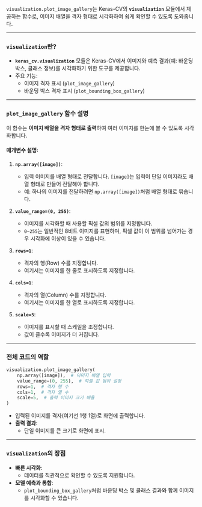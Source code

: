 `visualization.plot_image_gallery`는 Keras-CV의 **`visualization`** 모듈에서 제공하는 함수로, 이미지 배열을 격자 형태로 시각화하여 쉽게 확인할 수 있도록 도와줍니다.

---

### **`visualization`란?**

- **`keras_cv.visualization`** 모듈은 Keras-CV에서 이미지와 예측 결과(예: 바운딩 박스, 클래스 정보)를 시각화하기 위한 도구를 제공합니다.
- 주요 기능:
    - 이미지 격자 표시 (`plot_image_gallery`)
    - 바운딩 박스 격자 표시 (`plot_bounding_box_gallery`)

---

### **`plot_image_gallery` 함수 설명**

이 함수는 **이미지 배열을 격자 형태로 출력**하여 여러 이미지를 한눈에 볼 수 있도록 시각화합니다.

#### **매개변수 설명**:

1. **`np.array([image])`**:
    
    - 입력 이미지를 배열 형태로 전달합니다. `[image]`는 입력이 단일 이미지라도 배열 형태로 만들어 전달해야 합니다.
    - 예: 하나의 이미지를 전달하려면 `np.array([image])`처럼 배열 형태로 묶습니다.
2. **`value_range=(0, 255)`**:
    
    - 이미지를 시각화할 때 사용할 픽셀 값의 범위를 지정합니다.
    - `0~255`는 일반적인 8비트 이미지를 표현하며, 픽셀 값이 이 범위를 넘어가는 경우 시각화에 이상이 있을 수 있습니다.
3. **`rows=1`**:
    
    - 격자의 행(Row) 수를 지정합니다.
    - 여기서는 이미지를 한 줄로 표시하도록 지정합니다.
4. **`cols=1`**:
    
    - 격자의 열(Column) 수를 지정합니다.
    - 여기서는 이미지를 한 열로 표시하도록 지정합니다.
5. **`scale=5`**:
    
    - 이미지를 표시할 때 스케일을 조정합니다.
    - 값이 클수록 이미지가 더 커집니다.

---

### **전체 코드의 역할**

```python
visualization.plot_image_gallery(
    np.array([image]),  # 이미지 배열 입력
    value_range=(0, 255),  # 픽셀 값 범위 설정
    rows=1,  # 격자 행 수
    cols=1,  # 격자 열 수
    scale=5,  # 출력 이미지 크기 배율
)
```

- 입력된 이미지를 격자(여기선 1행 1열)로 화면에 출력합니다.
- **출력 결과**:
    - 단일 이미지를 큰 크기로 화면에 표시.

---

### **`visualization`의 장점**

- **빠른 시각화**:
    - 데이터를 직관적으로 확인할 수 있도록 지원합니다.
- **모델 예측과 통합**:
    - `plot_bounding_box_gallery`처럼 바운딩 박스 및 클래스 결과와 함께 이미지를 시각화할 수 있습니다.